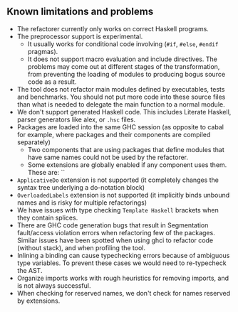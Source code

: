 ## Known limitations and problems

  - The refactorer currently only works on correct Haskell programs.
  - The preprocessor support is experimental.
    - It usually works for conditional code involving (`#if`, `#else`, `#endif` pragmas).
    - It does not support macro evaluation and include directives. The problems may come out at different stages of the transformation, from preventing the loading of modules to producing bogus source code as a result.
  - The tool does not refactor main modules defined by executables, tests and benchmarks. You should not put more code into these source files than what is needed to delegate the main function to a normal module.
  - We don't support generated Haskell code. This includes Literate Haskell, parser generators like alex, or `.hsc` files.
  - Packages are loaded into the same GHC session (as opposite to cabal for example, where packages and their components are compiled separately)
    - Two components that are using packages that define modules that have same names could not be used by the refactorer.
    - Some extensions are globally enabled if any component uses them. These are: ``
  - `ApplicativeDo` extension is not supported (it completely changes the syntax tree underlying a do-notation block)
  - `OverloadedLabels` extension is not supported (it implicitly binds unbound names and is risky for multiple refactorings)
  - We have issues with type checking `Template Haskell` brackets when they contain splices.
  - There are GHC code generation bugs that result in Segmentation fault/access violation errors when refactoring few of the packages. Similar issues have been spotted when using ghci to refactor code (without stack), and when profiling the tool.
  - Inlining a binding can cause typechecking errors because of ambiguous type variables. To prevent these cases we would need to re-typecheck the AST.
  - Organize imports works with rough heuristics for removing imports, and is not always successful.
  - When checking for reserved names, we don't check for names reserved by extensions.
